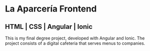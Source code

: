 # La Aparcería Frontend
## HTML | CSS |  Angular | Ionic

This is my final degree project, developed with Angular and Ionic. The project consists of a digital cafeteria that serves menus to companies.
